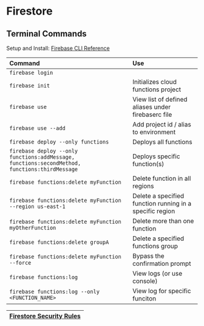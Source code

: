 # Firestore

## Terminal Commands
Setup and Install: [Firebase CLI Reference](https://firebase.google.com/docs/cli/)

|Command|Use
|:---|:---|
| `firebase login`| 
| `firebase init`| Initializes cloud functions project
| `firebase use`| View list of defined aliases under firebaserc file
| `firebase use --add` | Add project id / alias to environment
| `firebase deploy --only functions` | Deploys all functions
| `firebase deploy --only functions:addMessage, functions:secondMethod, functions:thirdMessage` | Deploys specific function(s)
| `firebase functions:delete myFunction` | Delete function in all regions
| `firebase functions:delete myFunction --region us-east-1` |  Delete a specified function running in a specific region
|  `firebase functions:delete myFunction myOtherFunction` | Delete more than one function
|  `firebase functions:delete groupA` | Delete a specified functions group
|   `firebase functions:delete myFunction --force` | Bypass the confirmation prompt
| `firebase functions:log` | View logs (or use console)
| `firebase functions:log --only <FUNCTION_NAME>` | View log for specific funciton

|[Firestore Security Rules](firestore-security-rules.md)|
|---|